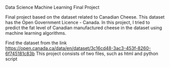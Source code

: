 Data Science Machine Learning Final Project

Final project based on the dataset related to Canadian Cheese. This dataset has the Open Government Licence - Canada. In this project, I tried to predict the fat level of Canadian manufactured cheese in the dataset using machine learning algorithms.

Find the dataset from the link https://open.canada.ca/data/en/dataset/3c16cd48-3ac3-453f-8260-6f745181c83b
This project consists of two files, such as html and python script 
